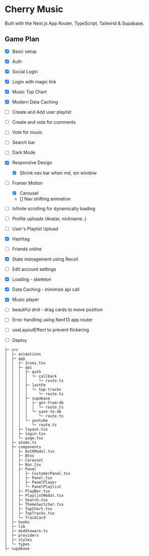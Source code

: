# Cherry Music

Built with the Next.js App Router, TypeScript, Tailwind & Supabase.

## Game Plan
- [x] Basic setup
- [x] Auth
- [x] Social Login
- [x] Login with magic link
- [x] Music Top Chart
- [x] Modern Data Caching
- [ ] Create and Add user playlist
- [ ] Create and vote for comments
- [ ] Vote for music
- [ ] Search bar
- [ ] Dark Mode
- [x] Responsive Design
    - [x] Shrink nav bar when md, sm window
- [ ] Framer Motion
    - [x] Carousel
    - [] Nav shifting animation
- [ ] Infinite scrolling for dynamically loading 
- [ ] Profile uploads (Avatar, nickname..)
- [ ] User's Playlist Upload
- [x] Hashtag
- [ ] Friends online
- [x] State management using Recoil
- [ ] Edit account settings
- [x] Loading - skeleton
- [x] Data Caching - minimize api call
- [x] Music player
- [ ] beautiful dnd - drag cards to move position
- [ ] Error handling using Next13 app router
- [ ] useLayoutEffect to prevent flickering
- [ ] Deploy


``` FolderTree
├─ src
│  ├─ animations
│  ├─ app
│  │  ├─ Icons.tsx
│  │  ├─ api
│  │  │  ├─ auth
│  │  │  │  └─ callback
│  │  │  │     └─ route.ts
│  │  │  ├─ lastFm
│  │  │  │  └─ top-tracks
│  │  │  │     └─ route.ts
│  │  │  ├─ supabase
│  │  │  │  ├─ get-from-db
│  │  │  │  │  └─ route.ts
│  │  │  │  └─ save-to-db
│  │  │  │     └─ route.ts
│  │  │  └─ youtube
│  │  │     └─ route.ts
│  │  ├─ layout.tsx
│  │  ├─ login.tsx
│  │  └─ page.tsx
│  ├─ atoms.ts
│  ├─ components
│  │  ├─ AuthModal.tsx
│  │  ├─ Btns
│  │  ├─ Carousel
│  │  ├─ Nav.tsx
│  │  ├─ Panel
│  │  │  ├─ CustomerPanel.tsx
│  │  │  ├─ Panel.tsx
│  │  │  ├─ PanelPlayer
│  │  │  └─ PanelPlaylist
│  │  ├─ PlayBar.tsx
│  │  ├─ PlaylistModal.tsx
│  │  ├─ Search.tsx
│  │  ├─ ThemeSwitcher.tsx
│  │  ├─ TopChart.tsx
│  │  ├─ TopTracks.tsx
│  │  └─ TrackCard
│  ├─ hooks
│  ├─ lib
│  ├─ middleware.ts
│  ├─ providers
│  ├─ styles
│  └─ types
├─ supabase
```
